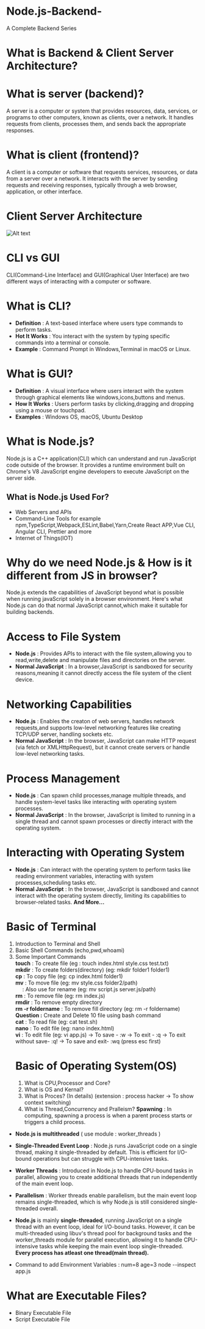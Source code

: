 # Node.js-Backend-
A Complete Backend Series
# What is Backend & Client Server Architecture?
# What is server (backend)?
A server is a computer or system that provides resources, data, services, or programs to other computers, known as clients, over a network. It handles requests from clients, processes them, and sends back the appropriate responses.
# What is client (frontend)?
A client is a computer or software that requests services, resources, or data from a server over a network. It interacts with the server by sending requests and receiving responses, typically through a web browser, application, or other interface.
# Client Server Architecture
![Alt text](https://www.scaler.com/topics/images/client-server-architecture.webp)

# CLI vs GUI
CLI(Command-Line Interface) and GUI(Graphical User Interface) are two different ways of interacting with a computer or software.
# What is CLI?
* **Definition** : A text-based interface where users type commands to perform tasks.
* **Hot It Works** : You interact with the system by typing specific commands into a terminal or 
  console.
* **Example** : Command Prompt in Windows,Terminal in macOS or Linux.
# What is GUI?
* **Definition** : A visual interface where users interact with the system through graphical elements like windows,icons,buttons and menus.
* **How It Works** : Users perform tasks by clicking,dragging and dropping using a mouse or touchpad.
* **Examples** : Windows OS, macOS, Ubuntu Desktop
# What is Node.js?
Node.js is a C++ application(CLI) which can understand and run JavaScript code outside  of the browser. It provides a runtime environment built on Chrome's V8 JavaScript engine developers to execute JavaScript on the server side.
## What is Node.js Used For?
* Web Servers and APIs
* Command-Line Tools for example npm,TypeScript,Webpack,ESLint,Babel,Yarn,Create React APP,Vue CLI, Angular CLI, Prettier and more
* Internet of Things(IOT)
# Why do we need Node.js & How is it different from JS in browser?
Node.js extends the capabilities of JavaScript beyond what is possible when running javaScript solely in a browser environment. Here's what Node.js can do that normal JavaScript cannot,which make it suitable for building backends.
# Access to File System
* **Node.js** : Provides APIs to interact with the file system,allowing you to read,write,delete and manipulate files and directories on the server.
* **Normal JavaScript** : In a browser,JavaScript is sandboxed for security reasons,meaning it cannot directly access the file system of the client device.
# Networking Capabilities
* **Node.js** : Enables the creaton of web servers, handles network requests,and supports low-level networking features like creating TCP/UDP server, handling sockets etc.
* **Normal JavaScript** : In the browser, JavaScript can make HTTP request (via fetch or XMLHttpRequest), but it cannot create servers or handle low-level networking tasks.
# Process Management
* **Node.js** : Can spawn child processes,manage multiple threads, and handle system-level tasks like interacting with operating system processes.
* **Normal JavaScript** : In the browser, JavaScript is limited to running in a single thread and cannot spawn processes or directly interact with the operating system.
# Interacting with Operating System
* **Node.js** : Can interact with the operating system to perform tasks like reading environment variables, interacting with system processes,scheduling tasks etc.
* **Normal JavaScript** : In the browser, JavaScript is sandboxed and cannot interact with the operating system directly, limiting its capabilities to browser-related tasks.
**And More...**
# Basic of Terminal
1. Introduction to Terminal and Shell
2. Basic Shell Commands (echo,pwd,whoami)
3. Some Important Commands<br>
   **touch** : To create file (eg : touch index.html style.css test.txt)<br>
   **mkdir** : To create folders(directory) (eg: mkdir folder1 folder1)<br>
   **cp** : To copy file (eg: cp index.html folder1) <br>
   **mv** : To move file (eg: mv style.css folder2/path) <br>
        `  `  : Also use for rename (eg: mv script.js server.js/path) <br>
   **rm** : To remove file (eg: rm index.js) <br>
   **rmdir** : To remove empty directory <br>
   **rm -r foldername** : To remove fill directory (eg: rm -r foldername)<br>
   **Question :** Create and Delete 10 file using bash command<br>
   **cat** : To read file (eg: cat test.sh)<br>
   **nano** : To edit file (eg: nano index.html)<br>
   **vi** : To edit file (eg: vi app.js) -> To save - :w -> To exit - :q -> To exit without save- :q! -> To save and exit- :wq (press esc first)<br>
   # Basic of Operating System(OS)
    1. What is CPU,Processor and Core?
    2. What is OS and Kernal?
    3. What is Proces? (In details) (extension : process hacker -> To show context switching)
    4. What is Thread,Concurrency and Pralleism?
  **Spawning** : In computing, spawning a process is when a parent process starts or triggers a child process.<br>
* **Node.js is  multithreaded** ( use module : worker_threads ) <br>
* **Single-Threaded Event Loop** : Node.js runs JavaScript code on a single thread, making it single-threaded by default. This is efficient for I/O-bound operations but can struggle with CPU-intensive tasks.<br>
* **Worker Threads** : Introduced in Node.js to handle CPU-bound tasks in parallel, allowing you to create additional threads that run independently of the main event loop.<br>
* **Parallelism** : Worker threads enable parallelism, but the main event loop remains single-threaded, which is why Node.js is still considered single-threaded overall.<br>
* **Node.js** is mainly **single-threaded**, running JavaScript on a single thread with an event loop, ideal for I/O-bound tasks. However, it can be multi-threaded using libuv's thread pool for background tasks and the worker_threads module for parallel execution, allowing it to handle CPU-intensive tasks while keeping the main event loop single-threaded.<br>
**Every process has atleast one thread(main thread).**<br>

* Command to add Environment Variables : num=8 age=3 node --inspect app.js<br>
# What are Executable Files?
* Binary Executable File
* Script Executable File

   
